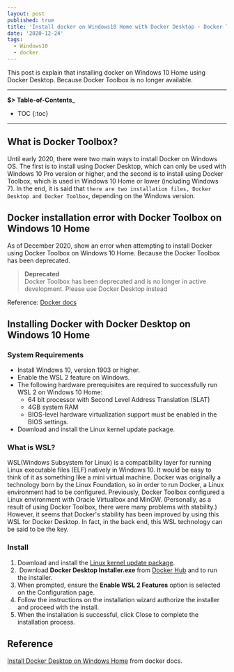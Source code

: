 ```yaml
---
layout: post
published: true
title: 'Install docker on Windows10 Home with Docker Desktop - Docker Toolbox deprecated'
date: '2020-12-24'
tags:
  - Windows10
  - docker
---
```

This post is explain that installing docker on Windows 10 Home using Docker Desktop. Because Docker Toolbox is no longer available.

---
**$> Table-of-Contents_**

* TOC
{:toc}
---

## What is Docker Toolbox?

Until early 2020, there were two main ways to install Docker on Windows OS. The first is to install using Docker Desktop, which can only be used with Windows 10 Pro version or higher, and the second is to install using Docker Toolbox, which is used in Windows 10 Home or lower (including Windows 7). In the end, it is said that `there are two installation files, Docker Desktop and Docker Toolbox`, depending on the Windows version.

## Docker installation error with Docker Toolbox on Windows 10 Home

As of December 2020, show an error when attempting to install Docker using Docker Toolbox on Windows 10 Home. Because the Docker Toolbox has been deprecated.

> **Deprecated**  
Docker Toolbox has been deprecated and is no longer in active development. Please use Docker Desktop instead

Reference: [Docker docs](https://docs.docker.com/docker-for-windows/docker-toolbox/)

## Installing Docker with Docker Desktop on Windows 10 Home

### System Requirements
- Install Windows 10, version 1903 or higher.
- Enable the WSL 2 feature on Windows.
- The following hardware prerequisites are required to successfully run WSL 2 on Windows 10 Home:
    - 64 bit processor with Second Level Address Translation (SLAT)
    - 4GB system RAM
    - BIOS-level hardware virtualization support must be enabled in the BIOS settings.
- Download and install the Linux kernel update package.

### What is WSL?

WSL(Windows Subsystem for Linux) is a compatibility layer for running Linux executable files (ELF) natively in Windows 10. It would be easy to think of it as something like a mini virtual machine. Docker was originally a technology born by the Linux Foundation, so in order to run Docker, a Linux environment had to be configured. Previously, Docker Toolbox configured a Linux environment with Oracle Virtualbox and MinGW. (Personally, as a result of using Docker Toolbox, there were many problems with stability.) However, it seems that Docker's stability has been improved by using this WSL for Docker Desktop. In fact, in the back end, this WSL technology can be said to be the key.

### Install

1. Download and install the [Linux kernel update package](https://docs.microsoft.com/windows/wsl/wsl2-kernel).
2.  Download **Docker Desktop Installer.exe** from [Docker Hub](https://hub.docker.com/editions/community/docker-ce-desktop-windows/) and to run the installer.
3. When prompted, ensure the **Enable WSL 2 Features** option is selected on the Configuration page.
4. Follow the instructions on the installation wizard authorize the installer and proceed with the install.
5. When the installation is successful, click Close to complete the installation process.

## Reference

[Install Docker Desktop on Windows Home](https://docs.docker.com/docker-for-windows/install-windows-home/) from docker docs.
